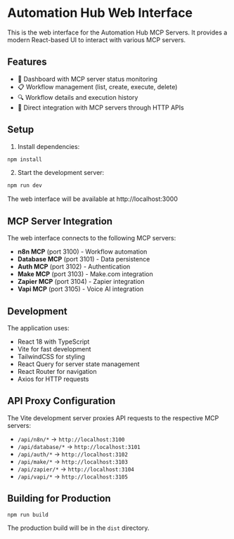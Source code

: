 # Automation Hub Web Interface

This is the web interface for the Automation Hub MCP Servers. It provides a modern React-based UI to interact with various MCP servers.

## Features

- 🎯 Dashboard with MCP server status monitoring
- 📋 Workflow management (list, create, execute, delete)
- 🔍 Workflow details and execution history
- 🚀 Direct integration with MCP servers through HTTP APIs

## Setup

1. Install dependencies:
```bash
npm install
```

2. Start the development server:
```bash
npm run dev
```

The web interface will be available at http://localhost:3000

## MCP Server Integration

The web interface connects to the following MCP servers:

- **n8n MCP** (port 3100) - Workflow automation
- **Database MCP** (port 3101) - Data persistence
- **Auth MCP** (port 3102) - Authentication
- **Make MCP** (port 3103) - Make.com integration
- **Zapier MCP** (port 3104) - Zapier integration
- **Vapi MCP** (port 3105) - Voice AI integration

## Development

The application uses:
- React 18 with TypeScript
- Vite for fast development
- TailwindCSS for styling
- React Query for server state management
- React Router for navigation
- Axios for HTTP requests

## API Proxy Configuration

The Vite development server proxies API requests to the respective MCP servers:

- `/api/n8n/*` → `http://localhost:3100`
- `/api/database/*` → `http://localhost:3101`
- `/api/auth/*` → `http://localhost:3102`
- `/api/make/*` → `http://localhost:3103`
- `/api/zapier/*` → `http://localhost:3104`
- `/api/vapi/*` → `http://localhost:3105`

## Building for Production

```bash
npm run build
```

The production build will be in the `dist` directory.